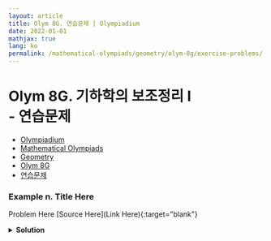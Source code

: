 ```yaml
---
layout: article
title: Olym 8G. 연습문제 | Olympiadium
date: 2022-01-01
mathjax: true
lang: ko
permalink: /mathematical-olympiads/geometry/olym-8g/exercise-problems/
---
```

# Olym 8G. 기하학의 보조정리 I <br> <ssup> - 연습문제</ssup>

<ul class="breadcrumb">
	<li><a href="{{ site.homeurl }}">Olympiadium</a></li> 
	<li><a href="{{ site.homeurl }}mathematical-olympiads/">Mathematical Olympiads</a></li> 
	<li><a href="{{ site.homeurl }}mathematical-olympiads/geometry/">Geometry</a></li> 
	<li><a href="{{ site.homeurl }}mathematical-olympiads/geometry/olym-8g/">Olym 8G</a></li> 
	<li><a href="{{ site.homeurl }}mathematical-olympiads/geometry/olym-8g/exercise-problems/">연습문제</a></li>
</ul>

### Example n. Title Here
<skyblueboard> Problem Here </skyblueboard>
[Source Here](Link Here){:target="blank"}
<pinkborder><details>
<summary><b>Solution</b></summary>
Solution Here. 
</details></pinkborder>



